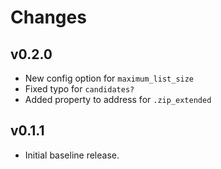 Changes
=======

v0.2.0
------

* New config option for `maximum_list_size`
* Fixed typo for `candidates?`
* Added property to address for `.zip_extended`

v0.1.1
------

* Initial baseline release.

